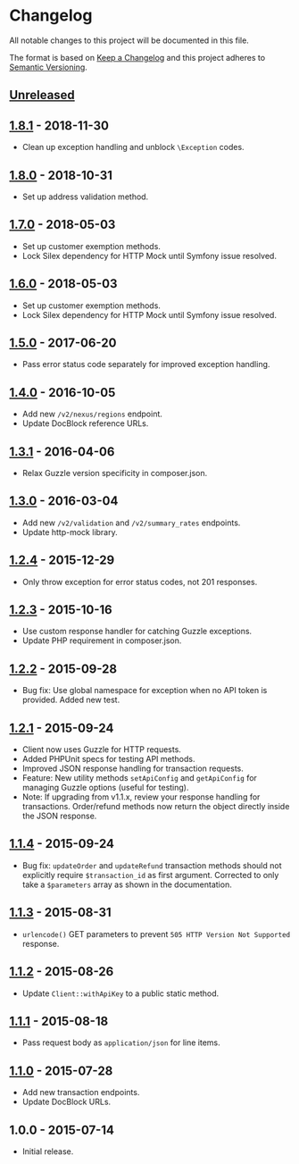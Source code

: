 # Changelog

All notable changes to this project will be documented in this file.

The format is based on [Keep a Changelog](http://keepachangelog.com/en/1.0.0/)
and this project adheres to [Semantic Versioning](http://semver.org/spec/v2.0.0.html).

## [Unreleased]

## [1.8.1] - 2018-11-30

- Clean up exception handling and unblock `\Exception` codes.

## [1.8.0] - 2018-10-31

- Set up address validation method.

## [1.7.0] - 2018-05-03

- Set up customer exemption methods.
- Lock Silex dependency for HTTP Mock until Symfony issue resolved.

## [1.6.0] - 2018-05-03

- Set up customer exemption methods.
- Lock Silex dependency for HTTP Mock until Symfony issue resolved.

## [1.5.0] - 2017-06-20

- Pass error status code separately for improved exception handling.

## [1.4.0] - 2016-10-05

- Add new `/v2/nexus/regions` endpoint.
- Update DocBlock reference URLs.

## [1.3.1] - 2016-04-06

- Relax Guzzle version specificity in composer.json.

## [1.3.0] - 2016-03-04

- Add new `/v2/validation` and `/v2/summary_rates` endpoints.
- Update http-mock library.

## [1.2.4] - 2015-12-29

- Only throw exception for error status codes, not 201 responses.

## [1.2.3] - 2015-10-16

- Use custom response handler for catching Guzzle exceptions.
- Update PHP requirement in composer.json.

## [1.2.2] - 2015-09-28

- Bug fix: Use global namespace for exception when no API token is provided. Added new test.

## [1.2.1] - 2015-09-24

- Client now uses Guzzle for HTTP requests.
- Added PHPUnit specs for testing API methods.
- Improved JSON response handling for transaction requests.
- Feature: New utility methods `setApiConfig` and `getApiConfig` for managing Guzzle options (useful for testing).
- Note: If upgrading from v1.1.x, review your response handling for transactions. Order/refund methods now return the object directly inside the JSON response.

## [1.1.4] - 2015-09-24

- Bug fix: `updateOrder` and `updateRefund` transaction methods should not explicitly require `$transaction_id` as first argument. Corrected to only take a `$parameters` array as shown in the documentation.

## [1.1.3] - 2015-08-31

- `urlencode()` GET parameters to prevent `505 HTTP Version Not Supported` response.

## [1.1.2] - 2015-08-26

- Update `Client::withApiKey` to a public static method.

## [1.1.1] - 2015-08-18

- Pass request body as `application/json` for line items.

## [1.1.0] - 2015-07-28

- Add new transaction endpoints.
- Update DocBlock URLs.

## 1.0.0 - 2015-07-14

- Initial release.

[Unreleased]: https://github.com/taxjar/taxjar-php/compare/v1.8.1...HEAD
[1.8.1]: https://github.com/taxjar/taxjar-php/compare/v1.8.0...v1.8.1
[1.8.0]: https://github.com/taxjar/taxjar-php/compare/v1.7.0...v1.8.0
[1.7.0]: https://github.com/taxjar/taxjar-php/compare/v1.6.0...v1.7.0
[1.6.0]: https://github.com/taxjar/taxjar-php/compare/v1.5.0...v1.6.0
[1.5.0]: https://github.com/taxjar/taxjar-php/compare/v1.4.0...v1.5.0
[1.4.0]: https://github.com/taxjar/taxjar-php/compare/v1.3.1...v1.4.0
[1.3.1]: https://github.com/taxjar/taxjar-php/compare/v1.3.0...v1.3.1
[1.3.0]: https://github.com/taxjar/taxjar-php/compare/v1.2.4...v1.3.0
[1.2.4]: https://github.com/taxjar/taxjar-php/compare/v1.2.3...v1.2.4
[1.2.3]: https://github.com/taxjar/taxjar-php/compare/v1.2.2...v1.2.3
[1.2.2]: https://github.com/taxjar/taxjar-php/compare/v1.2.1...v1.2.2
[1.2.1]: https://github.com/taxjar/taxjar-php/compare/v1.1.4...v1.2.1
[1.1.4]: https://github.com/taxjar/taxjar-php/compare/v1.1.3...v1.1.4
[1.1.3]: https://github.com/taxjar/taxjar-php/compare/v1.1.2...v1.1.3
[1.1.2]: https://github.com/taxjar/taxjar-php/compare/v1.1.1...v1.1.2
[1.1.1]: https://github.com/taxjar/taxjar-php/compare/v1.1.0...v1.1.1
[1.1.0]: https://github.com/taxjar/taxjar-php/compare/v1.0.0...v1.1.0